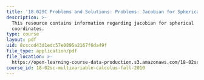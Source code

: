 ```yaml
---
title: '18.02SC Problems and Solutions: Problems: Jacobian for Spherical Coordinates'
description: >-
  This resource contains information regarding jacobian for spherical
  coordinates.
type: course
layout: pdf
uid: 8ccccd43d1edc57e0895a2167f6da49f
file_type: application/pdf
file_location: >-
  https://open-learning-course-data-production.s3.amazonaws.com/18-02sc-multivariable-calculus-fall-2010/8ccccd43d1edc57e0895a2167f6da49f_MIT18_02SC_pb_77_comb.pdf
course_id: 18-02sc-multivariable-calculus-fall-2010
---
```

